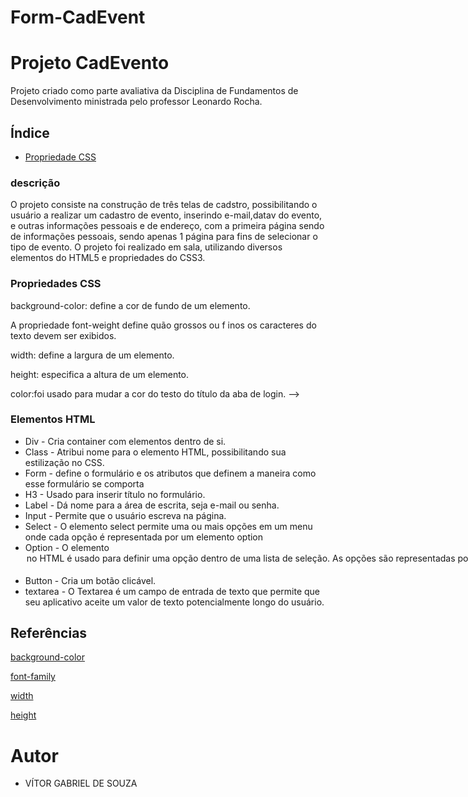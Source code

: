 # Form-CadEvent
# Projeto CadEvento
 
Projeto criado como parte avaliativa da Disciplina de Fundamentos de Desenvolvimento  ministrada pelo professor Leonardo Rocha.
 
## Índice
 
 * [Propriedade CSS](#propriedades-css)
 
  ### descrição
 
O projeto consiste na construção de três telas de cadstro, possibilitando o usuário a realizar um cadastro de evento, inserindo e-mail,datav do evento, e outras informações pessoais e de endereço, com a primeira página sendo de informações pessoais, sendo apenas 1 página para fins de selecionar o tipo de evento. O projeto foi realizado em sala, utilizando diversos elementos do HTML5 e propriedades do CSS3.
 
### Propriedades CSS
 
 background-color: define a cor de fundo de um elemento.
 
A propriedade font-weight define quão grossos ou f inos os caracteres do texto devem ser exibidos.
 
 width: define a largura de um elemento.
 
 height: especifica a altura de um elemento.
 
 color:foi usado para mudar a cor do testo do título da aba de login. -->
 
 ### Elementos HTML
 
 * Div - Cria container com elementos dentro de si.
* Class - Atribui nome para o elemento HTML, possibilitando sua estilização no CSS.
* Form - define o formulário e os atributos que definem a maneira como esse formulário se comporta
* H3 - Usado para inserir título no formulário.
* Label - Dá nome para a área de escrita, seja e-mail ou senha.
* Input -  Permite que o usuário escreva na página.
* Select - O elemento select permite uma ou mais opções em um menu onde cada opção é representada por um elemento option
* Option - O elemento <option> no HTML é usado para definir uma opção dentro de uma lista de seleção. As opções são representadas por este elemento e podem ser agrupadas em elementos <optgroup>.
* Button -  Cria um botão clicável.
* textarea - O Textarea é um campo de entrada de texto que permite que seu aplicativo aceite um valor de texto potencialmente longo do usuário.
 
 
## Referências
 
[background-color](https://developer.mozilla.org/pt-BR/docs/Web/CSS/background-color)
 
[font-family](https://developer.mozilla.org/pt-BR/docs/Web/CSS/font-family)
 
[width](https://developer.mozilla.org/en-US/docs/Web/CSS/width)
 
[height](https://developer.mozilla.org/en-US/docs/Web/CSS/height)
 
# Autor
 
* VÍTOR GABRIEL DE SOUZA
